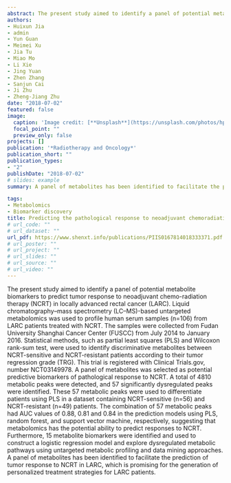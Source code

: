 ```yaml
---
abstract: The present study aimed to identify a panel of potential metabolite biomarkers to predict tumor response to neoadjuvant chemo-radiation therapy (NCRT) in locally advanced rectal cancer (LARC). Liquid chromatography–mass spectrometry (LC–MS)-based untargeted metabolomics was used to profile human serum samples (n=106) from LARC patients treated with NCRT. The samples were collected from Fudan University Shanghai Cancer Center (FUSCC) from July 2014 to January 2016. Statistical methods, such as partial least squares (PLS) and Wilcoxon rank-sum test, were used to identify discriminative metabolites between NCRT-sensitive and NCRT-resistant patients according to their tumor regression grade (TRG). This trial is registered with Clinical Trials.gov, number NCT03149978. A panel of metabolites was selected as potential predictive biomarkers of pathological response to NCRT. A total of 4810 metabolic peaks were detected, and 57 significantly dysregulated peaks were identified. These 57 metabolic peaks were used to differentiate patients using PLS in a dataset containing NCRT-sensitive (n=56) and NCRT-resistant (n=49) patients. The combination of 57 metabolic peaks had AUC values of 0.88, 0.81 and 0.84 in the prediction models using PLS, random forest, and support vector machine, respectively, suggesting that metabolomics has the potential ability to predict responses to NCRT. Furthermore, 15 metabolite biomarkers were identified and used to construct a logistic regression model and explore dysregulated metabolic pathways using untargeted metabolic profiling and data mining approaches. A panel of metabolites has been identified to facilitate the prediction of tumor response to NCRT in LARC, which is promising for the generation of personalized treatment strategies for LARC patients.
authors:
- Huixun Jia
- admin
- Yun Guan
- Meimei Xu
- Jia Tu
- Miao Mo
- Li Xie
- Jing Yuan
- Zhen Zhang
- Sanjun Cai
- Ji Zhu
- Zheng-Jiang Zhu
date: "2018-07-02"
featured: false
image:
  caption: 'Image credit: [**Unsplash**](https://unsplash.com/photos/hpjSkU2UYSU)'
  focal_point: ""
  preview_only: false
projects: []
publication: '*Radiotherapy and Oncology*'
publication_short: ""
publication_types:
- "2"
publishDate: "2018-07-02"
# slides: example
summary: A panel of metabolites has been identified to facilitate the prediction of tumor response to NCRT in LARC, which is promising for the generation of personalized treatment strategies for LARC patients.

tags:
- Metabolomics
- Biomarker discovery
title: Predicting the pathological response to neoadjuvant chemoradiation using untargeted metabolomics in locally advanced rectal cancer
# url_code: ""
# url_dataset: ""
url_pdf: https://www.shenxt.info/publications/PIIS0167814018333371.pdf
# url_poster: ""
# url_project: ""
# url_slides: ""
# url_source: ""
# url_video: ""
---
```


The present study aimed to identify a panel of potential metabolite biomarkers to predict tumor response to neoadjuvant chemo-radiation therapy (NCRT) in locally advanced rectal cancer (LARC). Liquid chromatography–mass spectrometry (LC–MS)-based untargeted metabolomics was used to profile human serum samples (n=106) from LARC patients treated with NCRT. The samples were collected from Fudan University Shanghai Cancer Center (FUSCC) from July 2014 to January 2016. Statistical methods, such as partial least squares (PLS) and Wilcoxon rank-sum test, were used to identify discriminative metabolites between NCRT-sensitive and NCRT-resistant patients according to their tumor regression grade (TRG). This trial is registered with Clinical Trials.gov, number NCT03149978. A panel of metabolites was selected as potential predictive biomarkers of pathological response to NCRT. A total of 4810 metabolic peaks were detected, and 57 significantly dysregulated peaks were identified. These 57 metabolic peaks were used to differentiate patients using PLS in a dataset containing NCRT-sensitive (n=56) and NCRT-resistant (n=49) patients. The combination of 57 metabolic peaks had AUC values of 0.88, 0.81 and 0.84 in the prediction models using PLS, random forest, and support vector machine, respectively, suggesting that metabolomics has the potential ability to predict responses to NCRT. Furthermore, 15 metabolite biomarkers were identified and used to construct a logistic regression model and explore dysregulated metabolic pathways using untargeted metabolic profiling and data mining approaches. A panel of metabolites has been identified to facilitate the prediction of tumor response to NCRT in LARC, which is promising for the generation of personalized treatment strategies for LARC patients.
